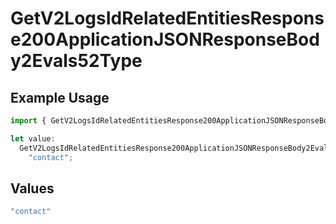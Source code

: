 # GetV2LogsIdRelatedEntitiesResponse200ApplicationJSONResponseBody2Evals52Type

## Example Usage

```typescript
import { GetV2LogsIdRelatedEntitiesResponse200ApplicationJSONResponseBody2Evals52Type } from "orq-poc-typescript-multi-env-version/models/operations";

let value:
  GetV2LogsIdRelatedEntitiesResponse200ApplicationJSONResponseBody2Evals52Type =
    "contact";
```

## Values

```typescript
"contact"
```